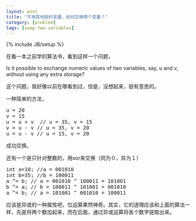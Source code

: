 ```yaml
---
layout: post
title: "不用其他临时变量，如何交换两个变量？"
category: [problem]
tags: [swap-two-variables]
---
```

{% include JB/setup %}

在看一本之前学的算法书，看到这样一个问题，

Is it possible to exchange numeric values of two variables, say, u and v, without using any extra storage?

这个问题，我好像以前在哪看到过，但是，没想起来，挺有意思的。

一种简单的方法，

<div class="highlight"><pre>
u = 20
v = 15
u = u + v  // u = 35, v = 15
v = u - v // u = 35, v = 20
u = u - v // u = 15, v = 20
</pre></div>

成功交换。

还有一个是只针对整数的，用xor来交换（同为０，异为１）

<div class="highlight"><pre>
int a=10; //a = 001010
int b=35; //b = 100011
a ^= b; // a = 001010 ^ 100011 = 101001
b ^= a; // b = 100011 ^ 101001 = 001010
a ^= b; // a = 101001 ^ 001010 = 100011
</pre></div>

应该是异或的一种属性吧，位运算果然神奇。其实，它的道理应该和上面的算法一样，先是将两个数加起来，而在后面，通过异或运算将各个数字提取出来。

